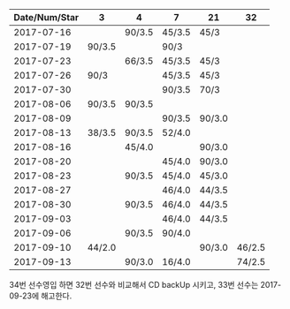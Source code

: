 Date/Num/Star   |   3    |   4    |   7    |   21   |   32     
----------------|--------|--------|--------|--------|--------
2017-07-16      |        | 90/3.5 | 45/3.5 | 45/3   |        
2017-07-19      | 90/3.5 |        | 90/3   |        |        
2017-07-23      |        | 66/3.5 | 45/3.5 | 45/3   |        
2017-07-26      | 90/3   |        | 45/3.5 | 45/3   |        
2017-07-30      |        |        | 90/3.5 | 70/3   |        
2017-08-06      | 90/3.5 | 90/3.5 |        |        |        
2017-08-09      |        |        | 90/3.5 | 90/3.0 |        
2017-08-13      | 38/3.5 | 90/3.5 | 52/4.0 |        |        
2017-08-16      |        | 45/4.0 |        | 90/3.0 |        
2017-08-20      |        |        | 45/4.0 | 90/3.0 |        
2017-08-23      |        | 90/3.5 | 45/4.0 | 45/3.0 |        
2017-08-27      |        |        | 46/4.0 | 44/3.5 |       
2017-08-30      |        | 90/3.5 | 46/4.0 | 44/3.5 |    
2017-09-03      |        |        | 46/4.0 | 44/3.5 |       
2017-09-06      |        | 90/3.5 | 90/4.0 |        |       
2017-09-10      | 44/2.0 |        |        | 90/3.0 | 46/2.5
2017-09-13      |        | 90/3.0 | 16/4.0 |        | 74/2.5

34번 선수영입 하면 32번 선수와 비교해서 CD backUp 시키고, 33번 선수는 2017-09-23에 해고한다.
